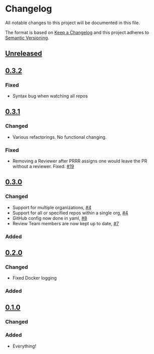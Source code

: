 # Changelog
All notable changes to this project will be documented in this file.

The format is based on [Keep a Changelog](http://keepachangelog.com/en/1.0.0/)
and this project adheres to [Semantic Versioning](http://semver.org/spec/v2.0.0.html).

## [Unreleased]

## [0.3.2]

### Fixed

- Syntax bug when watching all repos

## [0.3.1]

### Changed

- Various refactorings. No functional changing.

### Fixed

- Removing a Reviewer after PRRR assigns one would leave the PR without a reviewer. Fixed. [#19](https://github.umn.edu/asrweb/prrr/pull/19)

## [0.3.0]

### Changed

- Support for multiple organizations, [#4](https://github.umn.edu/asrweb/prrr/issues/4)
- Support for all or specified repos within a single org, [#4](https://github.umn.edu/asrweb/prrr/issues/4)
- GitHub config now done in yaml, [#8](https://github.umn.edu/asrweb/prrr/pull/8)
- Review Team members are now kept up to date, [#7](https://github.umn.edu/asrweb/prrr/pull/7)

### Added

## [0.2.0]

### Changed

- Fixed Docker logging

### Added

## [0.1.0]

### Changed

### Added
- Everything!

[Unreleased]: https://github.umn.edu/asrweb/prrr/compare/v0.3.2...master
[0.3.2]: https://github.umn.edu/asrweb/prrr/compare/v0.3.1...v0.3.2
[0.3.1]: https://github.umn.edu/asrweb/prrr/compare/v0.3.0...v0.3.1
[0.3.0]: https://github.umn.edu/asrweb/prrr/compare/v0.2.0...v0.3.0
[0.2.0]: https://github.umn.edu/asrweb/prrr/compare/db51fd3fa75a0098f48f35db6d99f5116b89f6b5...v0.2.0
[0.1.0]: https://github.umn.edu/asrweb/prrr/compare/db51fd3fa75a0098f48f35db6d99f5116b89f6b5...v0.1.0
